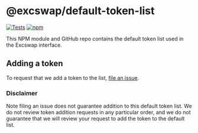 # @excswap/default-token-list

[![Tests](https://github.com/Excswap/token-lists/workflows/Tests/badge.svg)](https://github.com/Excswap/default-token-list/actions?query=workflow%3ATests)
[![npm](https://img.shields.io/npm/v/@excswap/default-token-list)](https://unpkg.com/@excswap/default-token-list@latest/)

This NPM module and GitHub repo contains the default token list used in the Excswap interface.

## Adding a token

To request that we add a token to the list, 
[file an issue](https://github.com/Excswap/default-token-list/issues/new?assignees=&labels=token+request&template=token-request.md&title=Add+%7BTOKEN_SYMBOL%7D%3A+%7BTOKEN_NAME%7D).

### Disclaimer

Note filing an issue does not guarantee addition to this default token list.
We do not review token addition requests in any particular order, and we do not
guarantee that we will review your request to add the token to the default list.
